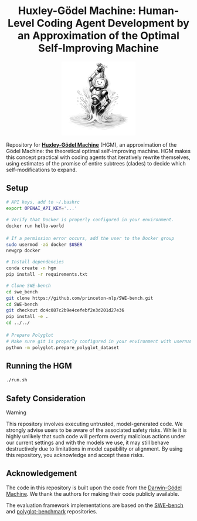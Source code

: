 <h1 align="center">
   Huxley-Gödel Machine: Human-Level Coding Agent Development by an Approximation of the Optimal Self-Improving Machine
</h1>

<p align="center">
  <img src="./misc/hgm.png" width="40%" height="auto" />
</p> 

Repository for **[Huxley-Gödel Machine](https://arxiv.org/abs/2510.21614)** (HGM), an approximation of the Gödel Machine: the theoretical optimal self-improving machine. HGM makes this concept practical with coding agents that iteratively rewrite themselves, using estimates of the promise of entire subtrees (clades) to decide which self-modifications to expand.

## Setup
```bash
# API keys, add to ~/.bashrc
export OPENAI_API_KEY='...'
```

```bash
# Verify that Docker is properly configured in your environment.
docker run hello-world
 
# If a permission error occurs, add the user to the Docker group
sudo usermod -aG docker $USER
newgrp docker
```

```bash
# Install dependencies
conda create -n hgm
pip install -r requirements.txt
```

```bash
# Clone SWE-bench
cd swe_bench
git clone https://github.com/princeton-nlp/SWE-bench.git
cd SWE-bench
git checkout dc4c087c2b9e4cefebf2e3d201d27e36
pip install -e .
cd ../../

# Prepare Polyglot
# Make sure git is properly configured in your environment with username and email
python -m polyglot.prepare_polyglot_dataset
```

## Running the HGM
```bash
./run.sh
```

## Safety Consideration
> [!WARNING]  
> This repository involves executing untrusted, model-generated code. We strongly advise users to be aware of the associated safety risks. While it is highly unlikely that such code will perform overtly malicious actions under our current settings and with the models we use, it may still behave destructively due to limitations in model capability or alignment. By using this repository, you acknowledge and accept these risks.

## Acknowledgement

The code in this repository is built upon the code from the [Darwin-Gödel Machine](https://github.com/jennyzzt/dgm/tree/main). We thank the authors for making their code publicly available.

The evaluation framework implementations are based on the [SWE-bench](https://github.com/swe-bench/SWE-bench) and [polyglot-benchmark](https://github.com/Aider-AI/polyglot-benchmark) repositories.
